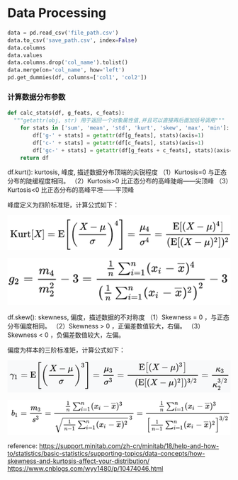 # Data Processing

```python
data = pd.read_csv('file_path.csv')
data.to_csv('save_path.csv', index=False)
data.columns
data.values
data.columns.drop('col_name').tolist()
data.merge(on='col_name', how='left')
pd.get_dummies(df, columns=['col1', 'col2'])

```

### 计算数据分布参数
```python
def calc_stats(df, g_feats, c_feats):
  """getattr(obj, str) 用于返回一个对象属性值,并且可以直接再后面加括号调用"""
    for stats in ['sum', 'mean', 'std', 'kurt', 'skew', 'max', 'min']:
        df['g-' + stats] = getattr(df[g_feats], stats)(axis=1)
        df['c-' + stats] = getattr(df[c_feats], stats)(axis=1)
        df['gc-' + stats] = getattr(df[g_feats + c_feats], stats)(axis=1)
    return df
```
df.kurt(): kurtosis, 峰度, 描述数据分布顶端的尖锐程度
（1）Kurtosis=0 与正态分布的陡缓程度相同。
（2）Kurtosis>0 比正态分布的高峰陡峭——尖顶峰
（3）Kurtosis<0 比正态分布的高峰平坦——平顶峰

峰度定义为四阶标准矩，计算公式如下：

![20201119_120926_22](assets/20201119_120926_22.png)

![20201119_121010_88](assets/20201119_121010_88.png)

df.skew(): skewness, 偏度，描述数据的不对称度
（1）Skewness = 0 ，与正态分布偏度相同。
（2）Skewness > 0 ，正偏差数值较大，右偏。
（3）Skewness < 0 ，负偏差数值较大，左偏。

偏度为样本的三阶标准矩，计算公式如下：

![20201119_121059_88](assets/20201119_121059_88.png)

![20201119_121132_41](assets/20201119_121132_41.png)

reference:
https://support.minitab.com/zh-cn/minitab/18/help-and-how-to/statistics/basic-statistics/supporting-topics/data-concepts/how-skewness-and-kurtosis-affect-your-distribution/
https://www.cnblogs.com/wyy1480/p/10474046.html
